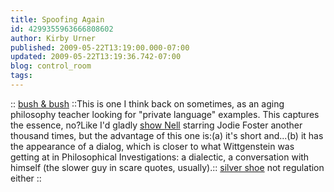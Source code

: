 ```yaml
---
title: Spoofing Again
id: 4299355963666808602
author: Kirby Urner
published: 2009-05-22T13:19:00.000-07:00
updated: 2009-05-22T13:19:36.742-07:00
blog: control_room
tags: 
---
```


[](https://blogger.googleusercontent.com/img/b/R29vZ2xl/AVvXsEhuuATPenkk5drniEUu_xsObh65AJyS4msjttAmC5YVxUiVqpAjMu0A-C0Y_wA0Kr9TPw3Gf209qGYmMRmy1PYEE7L8FIFPCzt07AOMZnqRCHbrqVHUfXCaZD2mgpIwT8ybbwna/s1600-h/bush_and_bush.png):: [bush & bush](http://www.youtube.com/watch?v=Q5Qwtv5hCBk) ::This is one I think back on sometimes, as an aging philosophy teacher looking for "private language" examples.  This captures the essence, no?Like I'd gladly [show Nell](http://www.youtube.com/watch?v=jiW6wxkCX1E) starring Jodie Foster another thousand times, but the advantage of this one is:(a) it's short and...(b) it has the appearance of a dialog, which is closer to what Wittgenstein was getting at in Philosophical Investigations:  a dialectic, a conversation with himself (the slower guy in scare quotes, usually).[](https://blogger.googleusercontent.com/img/b/R29vZ2xl/AVvXsEgjH-8K7y2l0DTIN892oA0NTEj9yW_Tr8PTMBP7BuL0XYuyK323L9wZB0bKoNWm_OZmIRF_Va4UVlEF28g9LEcimsVyPURS45fVXeELHviqg_KPPQ0fLSmbvYQwOvcNDOOFCtpl/s1600-h/more_spoof.jpeg):: [silver shoe](http://www.npr.org/blogs/thetwo-way/2009/05/gates_defends_soldiers_pink_un.html) not regulation either ::